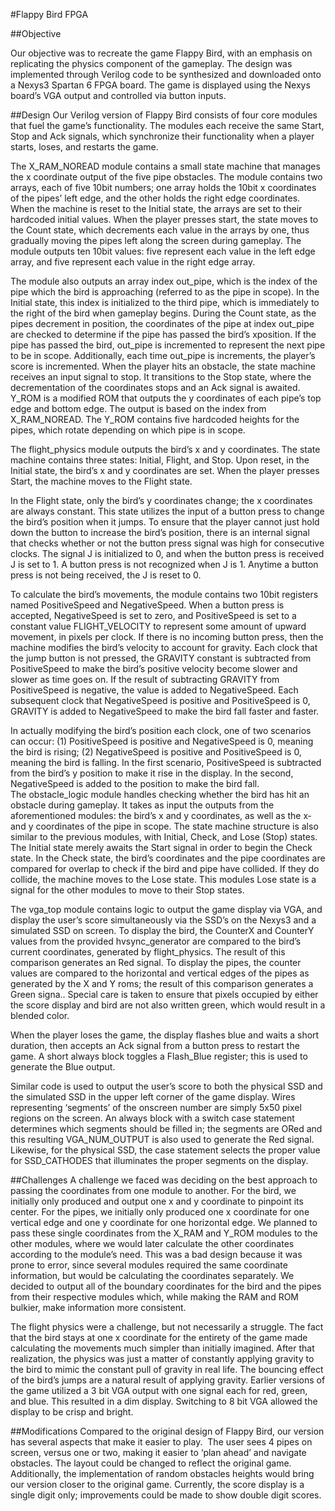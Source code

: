 #Flappy Bird FPGA 

##Objective

Our objective was to recreate the game Flappy Bird, with an emphasis on replicating the physics component of the gameplay. The design was implemented through Verilog code to be synthesized and downloaded onto a Nexys­3 Spartan 6 FPGA board. The game is displayed using the Nexys board’s VGA output and controlled via button inputs.   

##Design 
Our Verilog version of Flappy Bird consists of four core modules that fuel the game’s functionality. The modules each receive the same Start, Stop and Ack signals, which synchronize their functionality when a player starts, loses, and restarts the game. 

The X_RAM_NOREAD module contains a small state machine that manages the x­ coordinate output of the five pipe obstacles. The module contains two arrays, each of five 10­bit numbers; one array holds the 10­bit x­ coordinates of the pipes’ left edge, and the other holds the right edge coordinates. When the machine is reset to the Initial state, the arrays are set to their hard­coded initial values. When the player presses start, the state moves to the Count state, which decrements each value in the arrays by one, thus gradually moving the pipes left along the screen during gameplay. The module outputs ten 10­bit values: five represent each value in the left­ edge array, and five represent each value in the right­ edge array.  

The module also outputs an array index out_pipe, which is the index of the pipe which the bird is approaching (referred to as the pipe in scope). In the Initial state, this index is initialized to the third pipe, which is immediately to the right of the bird when gameplay begins. During the Count state, as the pipes decrement in position, the coordinates of the pipe at index out_pipe are checked to determine if the pipe has passed the bird’s x­position. If the pipe has passed the bird, out_pipe is incremented to represent the next pipe to be in scope. Additionally, each time out_pipe is increments, the player’s score is incremented. When the player hits an obstacle, the state machine receives an input signal to stop. It transitions to the Stop state, where the decrementation of the coordinates stops and an Ack signal is awaited.  Y_ROM is a modified ROM that outputs the y­ coordinates of each pipe’s top edge and bottom edge. The output is based on the index from X_RAM_NOREAD. The Y_ROM contains five hard­coded heights for the pipes, which rotate depending on which pipe is in scope. 

The flight_physics module outputs the bird’s x and y coordinates. The state machine contains three states: Initial, Flight, and Stop. Upon reset, in the Initial state, the bird’s x and y coordinates are set. When the player presses Start, the machine moves to the Flight state. 

In the Flight state, only the bird’s y­ coordinates change; the x­ coordinates are always constant. This state utilizes the input of a button press to change the bird’s position when it jumps. To ensure that the player cannot just hold down the button to increase the bird’s position, there is an internal signal that checks whether or not the button press signal was high for consecutive clocks. The signal J is initialized to 0, and when the button press is received J is set to 1. A button press is not recognized when J is 1. Anytime a button press is not being received, the J is reset to 0.

To calculate the bird’s movements, the module contains two 10­bit registers named PositiveSpeed and NegativeSpeed. When a button press is accepted, NegativeSpeed is set to zero, and PositiveSpeed is set to a constant value FLIGHT_VELOCITY to represent some amount of upward movement, in pixels per clock. If there is no incoming button press, then the machine modifies the bird’s velocity to account for gravity. Each clock that the jump button is not pressed, the GRAVITY constant is subtracted from PositiveSpeed to make the bird’s positive velocity become slower and slower as time goes on. If the result of subtracting GRAVITY from PositiveSpeed is negative, the value is added to NegativeSpeed. Each subsequent clock that NegativeSpeed is positive and PositiveSpeed is 0, GRAVITY is added to NegativeSpeed to make the bird fall faster and faster. 

In actually modifying the bird’s position each clock, one of two scenarios can occur: (1) PositiveSpeed is positive and NegativeSpeed is 0, meaning the bird is rising; (2) NegativeSpeed is positive and PositiveSpeed is 0, meaning the bird is falling. In the first scenario, PositiveSpeed is subtracted from the bird’s y position to make it rise in the display. In the second, NegativeSpeed is added to the position to make the bird fall.  
The obstacle_logic module handles checking whether the bird has hit an obstacle during gameplay. It takes as input the outputs from the aforementioned modules: the bird’s x­ and y­ coordinates, as well as the x­ and y­ coordinates of the pipe in scope. The state machine structure is also similar to the previous modules, with Initial, Check, and Lose (Stop) states. The Initial state merely awaits the Start signal in order to begin the Check state. In the Check state, the bird’s coordinates and the pipe coordinates are compared for overlap to check if the bird and pipe have collided. If they do collide, the machine moves to the Lose state. This modules Lose state is a signal for the other modules to move to their Stop states. 

The vga_top module contains logic to output the game display via VGA, and display the user’s score simultaneously via the SSD’s on the Nexys3 and a simulated SSD on screen.  To display the bird, the CounterX and CounterY values from the provided hvsync_generator are compared to the bird’s current coordinates, generated by flight_physics.  The result of this comparison generates an Red signal. To display the pipes, the counter values are compared to the horizontal and vertical edges of the pipes as generated by the X and Y roms; the result of this comparison generates a Green signa..  Special care is taken to ensure that pixels occupied by either the score display and bird are not also written green, which would result in a blended color.   

When the player loses the game, the display flashes blue and waits a short duration, then accepts an Ack signal from a button press to restart the game. A short always block toggles a Flash_Blue register; this is used to generate the Blue output. 

Similar code is used to output the user’s score to both the physical SSD and the simulated SSD in the upper left corner of the game display.  Wires representing ‘segments’ of the on­screen number are simply 5x50 pixel regions on the screen.  An always block with a switch­ case statement determines which segments should be filled in; the segments are ORed and this resulting VGA_NUM_OUTPUT is also used to generate the Red signal.  Likewise, for the physical SSD, the case statement selects the proper value for SSD_CATHODES that illuminates the proper segments on the display.	 

##Challenges 
A challenge we faced was deciding on the best approach to passing the coordinates from one module to another. For the bird, we initially only produced and output one x­ and y­ coordinate to pinpoint its center. For the pipes, we initially only produced one x­ coordinate for one vertical edge and one y­ coordinate for one horizontal edge. We planned to pass these single coordinates from the X_RAM and Y_ROM modules to the other modules, where we would later calculate the other coordinates according to the module’s need. This was a bad design because it was prone to error, since several modules required the same coordinate information, but would be calculating the coordinates separately. We decided to output all of the boundary coordinates for the bird and the pipes from their respective modules which, while making the RAM and ROM bulkier, make information more consistent. 

The flight physics were a challenge, but not necessarily a struggle. The fact that the bird stays at one x ­coordinate for the entirety of the game made calculating the movements much simpler than initially imagined. After that realization, the physics was just a matter of constantly applying gravity to the bird to mimic the constant pull of gravity in real life. The bouncing effect of the bird’s jumps are a natural result of applying gravity. 
Earlier versions of the game utilized a 3­ bit VGA output with one signal each for red, green, and blue.  This resulted in a dim display.  Switching to 8­ bit VGA allowed the display to be crisp and bright.    

##Modifications 
Compared to the original design of Flappy Bird, our version has several aspects that make it easier to play. ­ The user sees 4 pipes on screen, versus one or two, making it easier to ‘plan ahead’ and navigate obstacles.  The layout could be changed to reflect the original game. Additionally, the implementation of random obstacles heights would bring our version closer to the original game. Currently, the score display is a single digit only; improvements could be made to show double digit scores. 
